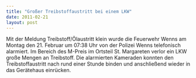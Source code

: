 ```yaml
---
title: "Großer Treibstoffaustritt bei einem LKW"
date: 2011-02-21
layout: post
---
```


Mit der Meldung Treibstoff/Ölaustritt klein wurde die Feuerwehr Wenns am Montag den 21. Februar um 07:38 Uhr von der Polizei Wenns telefonisch alarmiert. Im Bereich des M-Preis im Ortsteil St. Margareten verlor ein LKW große Mengen an Treibstoff. Die alarmierten Kameraden konnten den Treibstoffaustritt nach rund einer Stunde binden und anschließend wieder in das Gerätehaus einrücken.
